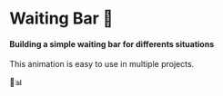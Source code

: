 # Waiting Bar 🔋

#### Building a simple waiting bar for differents situations

This animation is easy to use in multiple projects.

🌠📊

